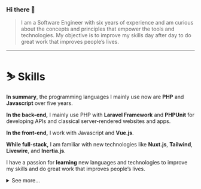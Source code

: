 ### Hi there 👋

<!--
**AlShahawi/AlShahawi** is a ✨ _special_ ✨ repository because its `README.md` (this file) appears on your GitHub profile.

Here are some ideas to get you started:

- 🔭 I’m currently working on ...
- 🌱 I’m currently learning ...
- 👯 I’m looking to collaborate on ...
- 🤔 I’m looking for help with ...
- 💬 Ask me about ...
- 📫 How to reach me: ...
- 😄 Pronouns: ...
- ⚡ Fun fact: ...
-->

> I am a Software Engineer with six years of experience and am curious about the concepts and principles that empower the tools and technologies. My objective is to improve my skills day after day to do great work that improves people’s lives.

---

# ⛷️ Skills

**In summary**, the programming languages I mainly use now are **PHP** and **Javascript** over five years.

**In the back-end,** I mainly use PHP with **Laravel Framework** and **PHPUnit** for developing APIs and classical server-rendered websites and apps.

**In the front-end,** I work with Javascript and **Vue.js**.

**While full-stack,** I am familiar with new technologies like **Nuxt.js**, **Tailwind**, **Livewire**, and **Inertia.js**.

I have a passion for **learning** new languages and technologies to improve my skills and do great work that improves people’s lives.
<details>
  <summary>See more...</summary>
  
  ## 💻 Software Engineering

  - Data Structures
  - Algorithms
  - Test-driven Development
  - Message Queues
  - SOLID Principles and Design Patterns
  - Relational Databases and SQL
  - RESTful APIs Development
  - Key-value Databases and Cache stores

  ## 👨🏻‍💻 Programming Languages

  - PHP ⭐⭐⭐⭐⭐
  - C# ⭐⭐
  - Javascript ⭐⭐⭐⭐
  - [Lua](https://www.lua.org/)

  ## 🛠 Frameworks & Tools

  - Laravel ⭐⭐⭐⭐⭐
  - [Yii Framework](https://yiiframework.com/) ⭐⭐⭐⭐
  - Microsoft [ASP.NET](http://ASP.NET) MVC ⭐
  - Apache/Nginx
  - Docker and Docker Compose
  - Node.js
  - Vue.JS / Nuxt.js
  - Tailwind CSS
</details>
